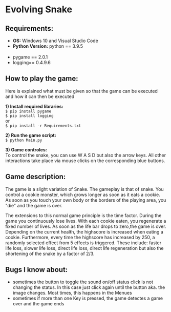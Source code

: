 # Evolving Snake

## Requirements:
* **OS:** Windows 10 and Visual Studio Code
* **Python Version:** python == 3.9.5 
<br><br>
* pygame == 2.0.1
* logging== 0.4.9.6

## How to play the game:
Here is explained what must be given so that the game can be executed and how it can then be executed

**1) Install required libraries:** <br>
    ```$ pip install pygame```<br>
    ```$ pip install logging ``` <br>
    or  <br>
    ```$ pip install -r Requirements.txt ```


**2) Run the game script:** <br>
    ```$ python Main.py ```

**3) Game controles:** <br>
To control the snake, you can use W A S D but also the arrow keys.
All other interactions take place via mouse clicks on the corresponding blue buttons.

## Game description:
The game is a slight variation of Snake. The gameplay is that of snake. 
You control a cookie monster, which grows longer as soon as it eats a cookie.
As soon as you touch your own body or the borders of the playing area, you "die" and the game is over.

The extensions to this normal game principle is the time factor. During the game you continuously lose
lives. With each cookie eaten, you regenerate a fixed number of lives. As soon as the life bar drops to
zero,the game is over. Depending on the current health, the highscore is increased when eating a cookie.
Furthermore, every time the highscore has increased by 250, a randomly selected effect from 5 effects is
triggered. These include: faster life loss, slower life loss, direct life loss, direct life regeneration
but also the shortening of the snake by a factor of 2/3.



## Bugs I know about:
* sometimes the button to toggle the sound on/off status click is not changing the status. In this case just click again until the button aka. the image changes.
  Most times, this happens in the Menues
* sometimes if more than one Key is pressed, the game detectes a game over and the game ends
